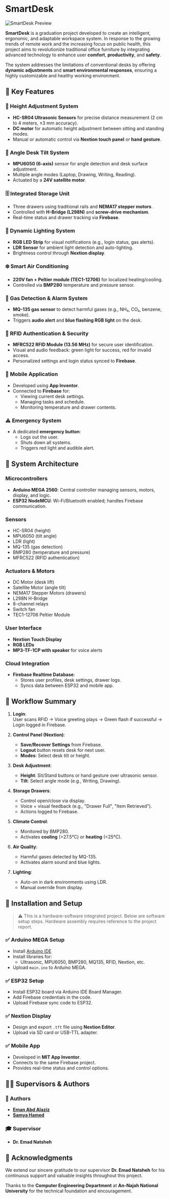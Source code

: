 # SmartDesk
![SmartDesk Preview](smartdesk_preview.jpg)


**SmartDesk** is a graduation project developed to create an intelligent, ergonomic, and adaptable workspace system. In response to the growing trends of remote work and the increasing focus on public health, this project aims to revolutionize traditional office furniture by integrating advanced technology to enhance user **comfort**, **productivity**, and **safety**.

The system addresses the limitations of conventional desks by offering **dynamic adjustments** and **smart environmental responses**, ensuring a highly customizable and healthy working environment.



## 🚀 Key Features

### 🔄 Height Adjustment System
- **HC-SR04 Ultrasonic Sensors** for precise distance measurement (2 cm to 4 meters, ±3 mm accuracy).
- **DC motor** for automatic height adjustment between sitting and standing modes.
- Manual or automatic control via **Nextion touch panel** or **hand gesture**.

### 📐 Angle Desk Tilt System
- **MPU6050 (6-axis)** sensor for angle detection and desk surface adjustment.
- Multiple angle modes (Laptop, Drawing, Writing, Reading).
- Actuated by a **24V satellite motor**.

### 🗄️ Integrated Storage Unit
- Three drawers using traditional rails and **NEMA17 stepper motors**.
- Controlled with **H-Bridge (L298N)** and **screw-drive mechanism**.
- Real-time status and drawer tracking via **Firebase**.

### 🌈 Dynamic Lighting System
- **RGB LED Strip** for visual notifications (e.g., login status, gas alerts).
- **LDR Sensor** for ambient light detection and auto-lighting.
- Brightness control through **Nextion display**.

### ❄️ Smart Air Conditioning
- **220V fan + Peltier module (TEC1-12706)** for localized heating/cooling.
- Controlled via **BMP280** temperature and pressure sensor.

### 🛑 Gas Detection & Alarm System
- **MQ-135 gas sensor** to detect harmful gases (e.g., NH₃, CO₂, benzene, smoke).
- Triggers **audio alert** and **blue flashing RGB light** on the desk.

### 🔐 RFID Authentication & Security
- **MFRC522 RFID Module (13.56 MHz)** for secure user identification.
- Visual and audio feedback: green light for success, red for invalid access.
- Personalized settings and login status synced to **Firebase**.

### 📱 Mobile Application
- Developed using **App Inventor**.
- Connected to **Firebase** for:
  - Viewing current desk settings.
  - Managing tasks and schedule.
  - Monitoring temperature and drawer contents.

### ⚠️ Emergency System
- A dedicated **emergency button**:
  - Logs out the user.
  - Shuts down all systems.
  - Triggers red light and audible alert.



## 🧠 System Architecture

### Microcontrollers
- **Arduino MEGA 2560**: Central controller managing sensors, motors, display, and logic.
- **ESP32 NodeMCU**: Wi-Fi/Bluetooth enabled; handles Firebase communication.

### Sensors
- HC-SR04 (height)
- MPU6050 (tilt angle)
- LDR (light)
- MQ-135 (gas detection)
- BMP280 (temperature and pressure)
- MFRC522 (RFID authentication)

### Actuators & Motors
- DC Motor (desk lift)
- Satellite Motor (angle tilt)
- NEMA17 Stepper Motors (drawers)
- L298N H-Bridge
- 8-channel relays
- Switch fan
- TEC1-12706 Peltier Module

### User Interface
- **Nextion Touch Display**
- **RGB LEDs**
- **MP3-TF-1CP with speaker** for voice alerts

### Cloud Integration
- **Firebase Realtime Database**:
  - Stores user profiles, desk settings, drawer logs.
  - Syncs data between ESP32 and mobile app.



## 🔄 Workflow Summary

1. **Login**:  
   User scans RFID → Voice greeting plays → Green flash if successful → Login logged in Firebase.

2. **Control Panel (Nextion)**:
   - **Save/Recover Settings** from Firebase.
   - **Logout** button resets desk for next user.
   - **Modes**: Select desk tilt or height.

3. **Desk Adjustment**:
   - **Height**: Sit/Stand buttons or hand gesture over ultrasonic sensor.
   - **Tilt**: Select angle mode (e.g., Writing, Drawing).

4. **Storage Drawers**:
   - Control open/close via display.
   - Voice + visual feedback (e.g., "Drawer Full", "Item Retrieved").
   - Actions logged to Firebase.

5. **Climate Control**:
   - Monitored by BMP280.
   - Activates **cooling** (>27.5°C) or **heating** (<25°C).

6. **Air Quality**:
   - Harmful gases detected by MQ-135.
   - Activates alarm sound and blue lights.

7. **Lighting**:
   - Auto-on in dark environments using LDR.
   - Manual override from display.



## 🧰 Installation and Setup

> ⚠️ This is a hardware-software integrated project. Below are software setup steps. Hardware assembly requires reference to the project report.

### ✅ Arduino MEGA Setup
- Install [Arduino IDE](https://www.arduino.cc/en/software)
- Install libraries for:
  - Ultrasonic, MPU6050, BMP280, MQ135, RFID, Nextion, etc.
- Upload `main.ino` to Arduino MEGA.

### ✅ ESP32 Setup
- Install ESP32 board via Arduino IDE Board Manager.
- Add Firebase credentials in the code.
- Upload Firebase sync code to ESP32.

### ✅ Nextion Display
- Design and export `.tft` file using **Nextion Editor**.
- Upload via SD card or USB-TTL adapter.

### ✅ Mobile App
- Developed in **MIT App Inventor**.
- Connects to the same Firebase project.
- Provides real-time status and control options.



## 👨‍🏫 Supervisors & Authors

### 👥 Authors
- [**Eman Abd Alaziz**](mailto:abdalazizeman9224@gmail.com)  
- [**Samya Hamed**](mailto:samyahamed22@gmail.com)

### 🎓 Supervisor
- **Dr. Emad Natsheh**



## 🙏 Acknowledgments
We extend our sincere gratitude to our supervisor **Dr. Emad Natsheh** for his continuous support and valuable insights throughout this project.

Thanks to the **Computer Engineering Department** at **An-Najah National University** for the technical foundation and encouragement.

